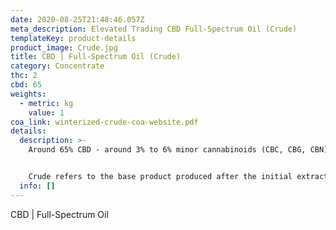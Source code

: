 ```yaml
---
date: 2020-08-25T21:48:46.057Z
meta_description: Elevated Trading CBD Full-Spectrum Oil (Crude)
templateKey: product-details
product_image: Crude.jpg
title: CBD | Full-Spectrum Oil (Crude)
category: Concentrate
thc: 2
cbd: 65
weights:
  - metric: kg
    value: 1
coa_link: winterized-crude-coa-website.pdf
details:
  description: >-
    Around 65% CBD - around 3% to 6% minor cannabinoids (CBC, CBG, CBN)


    Crude refers to the base product produced after the initial extraction process. This is the most accurate representation of the plant material post extraction. This "crude" oil still contains Chlorophyll, terpenes, flavonoids, and phytocannabinoids giving it a dark green to black hue. Once added to products it will transfer a brown to green coloration to the finished product. Crude is optimal for products that require a low price point where protecting flavor is not a concern. We recommend using in gel caps, pain creams, lotion, topicals, and tinctures where the natural flavors of the plant are encouraged.
  info: []
---
```


CBD | Full-Spectrum Oil
